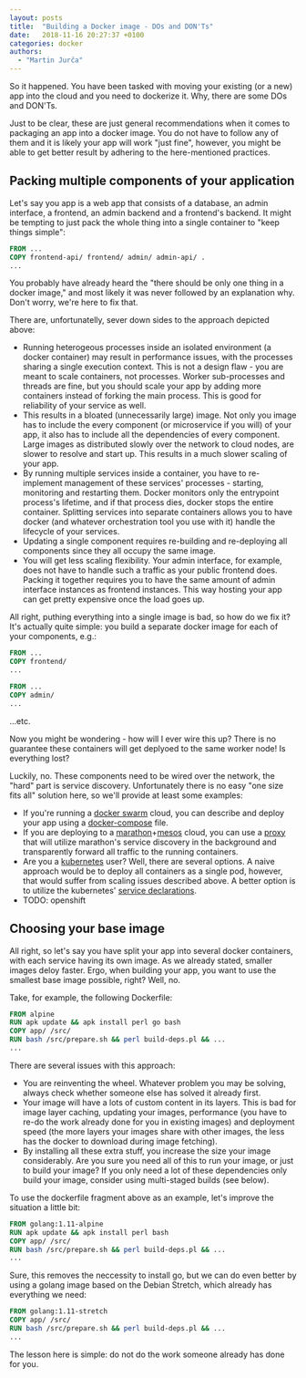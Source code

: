 ```yaml
---
layout: posts
title:  "Building a Docker image - DOs and DON'Ts"
date:   2018-11-16 20:27:37 +0100
categories: docker
authors: 
  - "Martin Jurča"
---
```


So it happened. You have been tasked with moving your existing (or a new) app into the cloud and you need to dockerize
it. Why, there are some DOs and DON'Ts.

Just to be clear, these are just general recommendations when it comes to packaging an app into a docker image. You do
not have to follow any of them and it is likely your app will work "just fine", however, you might be able to get
better result by adhering to the here-mentioned practices.

## Packing multiple components of your application

Let's say you app is a web app that consists of a database, an admin interface, a frontend, an admin backend and a
frontend's backend. It might be tempting to just pack the whole thing into a single container to "keep things simple":

```Dockerfile
FROM ...
COPY frontend-api/ frontend/ admin/ admin-api/ .
...
```

You probably have already heard the "there should be only one thing in a docker image," and most likely it was never
followed by an explanation why. Don't worry, we're here to fix that.

There are, unfortunatelly, sever down sides to the approach depicted above:

* Running heterogeous processes inside an isolated environment (a docker container) may result in performance issues,
  with the processes sharing a single execution context. This is not a design flaw - you are meant to scale containers,
  not processes. Worker sub-processes and threads are fine, but you should scale your app by adding more containers
  instead of forking the main process. This is good for reliability of your service as well.
* This results in a bloated (unnecessarily large) image. Not only you image has to include the every component (or
  microservice if you will) of your app, it also has to include all the dependencies of every component. Large images
  as distributed slowly over the network to cloud nodes, are slower to resolve and start up. This results in a much
  slower scaling of your app.
* By running multiple services inside a container, you have to re-implement management of these services' processes -
  starting, monitoring and restarting them. Docker monitors only the entrypoint process's lifetime, and if that process
  dies, docker stops the entire container. Splitting services into separate containers allows you to have docker (and
  whatever orchestration tool you use with it) handle the lifecycle of your services.
* Updating a single component requires re-building and re-deploying all components since they all occupy the same
  image.
* You will get less scaling flexibility. Your admin interface, for example, does not have to handle such a traffic as
  your public frontend does. Packing it together requires you to have the same amount of admin interface instances as
  frontend instances. This way hosting your app can get pretty expensive once the load goes up.

All right, puthing everything into a single image is bad, so how do we fix it? It's actually quite simple: you build a
separate docker image for each of your components, e.g.:

```Dockerfile
FROM ...
COPY frontend/
...
```

```Dockerfile
FROM ...
COPY admin/
...
```

...etc.

Now you might be wondering - how will I ever wire this up? There is no guarantee these containers will get deplyoed to
the same worker node! Is everything lost?

Luckily, no. These components need to be wired over the network, the "hard" part is service discovery. Unfortunately
there is no easy "one size fits all" solution here, so we'll provide at least some examples:

* If you're running a [docker swarm](https://docs.docker.com/engine/swarm/) cloud, you can describe and deploy your
  app using a [docker-compose](https://docs.docker.com/compose/) file.
* If you are deploying to a
  [marathon](https://mesosphere.github.io/marathon/)+[mesos](https://mesos.apache.org/) cloud, you can use a
  [proxy](https://mesosphere.github.io/marathon/docs/service-discovery-load-balancing.html) that will utilize
  marathon's service discovery in the background and transparently forward all traffic to the running containers.
* Are you a [kubernetes](https://kubernetes.io/) user? Well, there are several options. A naive approach would be to
  deploy all containers as a single pod, however, that would suffer from scaling issues described above. A better
  option is to utilize the kubernetes'
  [service declarations](https://kubernetes.io/docs/concepts/services-networking/service/).
* TODO: openshift

## Choosing your base image

All right, so let's say you have split your app into several docker containers, with each service having its own image.
As we already stated, smaller images deloy faster. Ergo, when building your app, you want to use the smallest base
image possible, right? Well, no.

Take, for example, the following Dockerfile:

```Dockerfile
FROM alpine
RUN apk update && apk install perl go bash
COPY app/ /src/
RUN bash /src/prepare.sh && perl build-deps.pl && ...
...
```

There are several issues with this approach:

* You are reinventing the wheel. Whatever problem you may be solving, always check whether someone else has solved it
  already first.
* Your image will have a lots of custom content in its layers. This is bad for image layer caching, updating your
  images, performance (you have to re-do the work already done for you in existing images) and deployment speed (the
  more layers your images share with other images, the less has the docker to download during image fetching).
* By installing all these extra stuff, you increase the size your image considerably. Are you sure you need all of this
  to run your image, or just to build your image? If you only need a lot of these dependencies only build your image,
  consider using multi-staged builds (see below).

To use the dockerfile fragment above as an example, let's improve the situation a little bit:

```Dockerfile
FROM golang:1.11-alpine
RUN apk update && apk install perl bash
COPY app/ /src/
RUN bash /src/prepare.sh && perl build-deps.pl && ...
...
```

Sure, this removes the neccessity to install go, but we can do even better by using a golang image based on the Debian
Stretch, which already has everything we need:

```Dockerfile
FROM golang:1.11-stretch
COPY app/ /src/
RUN bash /src/prepare.sh && perl build-deps.pl && ...
...
```

The lesson here is simple: do not do the work someone already has done for you.

